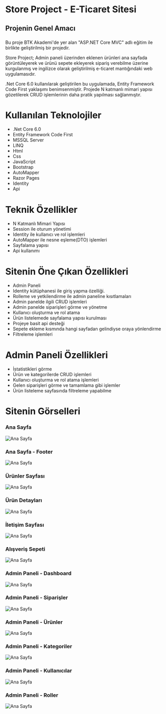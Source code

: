 # Store Project - E-Ticaret Sitesi
## Projenin Genel Amacı
###
Bu proje BTK Akademi'de yer alan "ASP.NET Core MVC" adlı eğitim ile birlikte geliştirilmiş bir projedir.

Store Project; Admin paneli üzerinden eklenen ürünleri ana sayfada görüntüleyerek ve ürünü sepete ekleyerek sipariş verebilme üzerine kurgulanmış ve ingilizce olarak geliştirilmiş e-ticaret mantığındaki web uygulamasıdır. 

.Net Core 6.0 kullanılarak geliştirilen bu uygulamada, Entity Framework Code First yaklaşımı benimsenmiştir. Projede N katmanlı mimari yapısı gözetilerek CRUD işlemlerinin daha pratik yapılması sağlanmıştır.
###

# Kullanılan Teknolojiler
- .Net Core 6.0
- Entity Framework Code First
- MSSQL Server
- LINQ
- Html
- Css
- JavaScript
- Bootstrap
- AutoMapper
- Razor Pages
- Identity
- Api

# Teknik Özellikler
- N Katmanlı Mimari Yapısı
- Session ile oturum yönetimi
- Identity ile kullanıcı ve rol işlemleri
- AutoMapper ile nesne eşleme(DTO) işlemleri
- Sayfalama yapısı
- Api kullanımı
  
# Sitenin Öne Çıkan Özellikleri
- Admin Paneli
- Identity kütüphanesi ile giriş yapma özelliği.
- Rolleme ve yetkilendirme ile admin paneline kısıtlamaları
- Admin panelde ilgili CRUD işlemleri
- Admin panelde siparişleri görme ve yönetme
- Kullanıcı oluşturma ve rol atama
- Ürün listelemede sayfalama yapısı kurulması
- Projeye basit api desteği
- Sepete ekleme kısmında hangi sayfadan gelindiyse oraya yönlendirme
- Filtreleme işlemleri

# Admin Paneli Özellikleri
- İstatistikleri görme
- Ürün ve kategorilerde CRUD işlemleri
- Kullanıcı oluşturma ve rol atama işlemleri
- Gelen siparişleri görme ve tamamlama gibi işlemler
- Ürün listeleme sayfasında filtreleme yapabilme

# Sitenin Görselleri

### Ana Sayfa

![Ana Sayfa](https://github.com/busraozdemir0/StoreProject/blob/main/ProjectScreenshoot/Home.png)

### Ana Sayfa - Footer

![Ana Sayfa](https://github.com/busraozdemir0/StoreProject/blob/main/ProjectScreenshoot/Footer.png)

### Ürünler Sayfası

![Ana Sayfa](https://github.com/busraozdemir0/StoreProject/blob/main/ProjectScreenshoot/Products.png)

### Ürün Detayları

![Ana Sayfa](https://github.com/busraozdemir0/StoreProject/blob/main/ProjectScreenshoot/ProductDetails.png)

### İletişim Sayfası

![Ana Sayfa](https://github.com/busraozdemir0/StoreProject/blob/main/ProjectScreenshoot/Contact.png)

### Alışveriş Sepeti

![Ana Sayfa](https://github.com/busraozdemir0/StoreProject/blob/main/ProjectScreenshoot/sepetGörüntüsü.png)

### Admin Paneli - Dashboard

![Ana Sayfa](https://github.com/busraozdemir0/StoreProject/blob/main/ProjectScreenshoot/adminDashboard.png)

### Admin Paneli - Siparişler

![Ana Sayfa](https://github.com/busraozdemir0/StoreProject/blob/main/ProjectScreenshoot/adminOrders.png)

### Admin Paneli - Ürünler

![Ana Sayfa](https://github.com/busraozdemir0/StoreProject/blob/main/ProjectScreenshoot/adminProducts.png)

### Admin Paneli - Kategoriler

![Ana Sayfa](https://github.com/busraozdemir0/StoreProject/blob/main/ProjectScreenshoot/adminCategories.png)

### Admin Paneli - Kullanıcılar

![Ana Sayfa](https://github.com/busraozdemir0/StoreProject/blob/main/ProjectScreenshoot/adminUsers.png)

### Admin Paneli - Roller

![Ana Sayfa](https://github.com/busraozdemir0/StoreProject/blob/main/ProjectScreenshoot/adminRoles.png)















